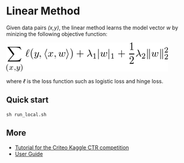 # Linear Method

Given data pairs *(x,y)*, the linear method learns the model vector *w* by
minizing the following objective function:

![obj](guide/obj.png)

where *ℓ* is the loss function such as logistic loss and hinge loss.

## Quick start

```
sh run_local.sh
```

## More

- [Tutorial for the Criteo Kaggle CTR competition](http://wormhole.readthedocs.org/en/latest/tutorial/criteo_kaggle.html)
- [User Guide](http://wormhole.readthedocs.org/en/latest/learn/linear.html)
